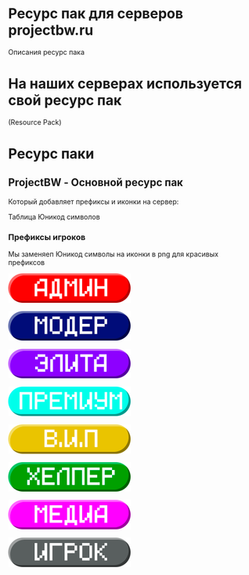 # Ресурс пак для серверов projectbw.ru
Описания ресурс пака

# На наших серверах используется свой ресурс пак
(Resource Pack)

# Ресурс паки 

## ProjectBW - Основной ресурс пак

Который добавляет префиксы и иконки на сервер:

Таблица Юникод символов

### Префиксы игроков 
Мы заменяеп Юникод символы на иконки в png для красивых
префиксов 

![assets/projectbw/textures/font/prefix/08.png](https://github.com/bwproject/resource_pack/blob/main/resource_pack/assets/projectbw/textures/font/prefix/08.png)

![assets/projectbw/textures/font/prefix/07.png](https://github.com/bwproject/resource_pack/blob/main/resource_pack/assets/projectbw/textures/font/prefix/07.png)


![assets/projectbw/textures/font/prefix/06.png](https://github.com/bwproject/resource_pack/blob/main/resource_pack/assets/projectbw/textures/font/prefix/06.png)


![assets/projectbw/textures/font/prefix/05.png](https://github.com/bwproject/resource_pack/blob/main/resource_pack/assets/projectbw/textures/font/prefix/05.png)


![assets/projectbw/textures/font/prefix/04.png](https://github.com/bwproject/resource_pack/blob/main/resource_pack/assets/projectbw/textures/font/prefix/04.png)


![assets/projectbw/textures/font/prefix/03.png](https://github.com/bwproject/resource_pack/blob/main/resource_pack/assets/projectbw/textures/font/prefix/03.png)


![assets/projectbw/textures/font/prefix/02.png](https://github.com/bwproject/resource_pack/blob/main/resource_pack/assets/projectbw/textures/font/prefix/02.png)


![assets/projectbw/textures/font/prefix/01.png](https://github.com/bwproject/resource_pack/blob/main/resource_pack/assets/projectbw/textures/font/prefix/01.png)



